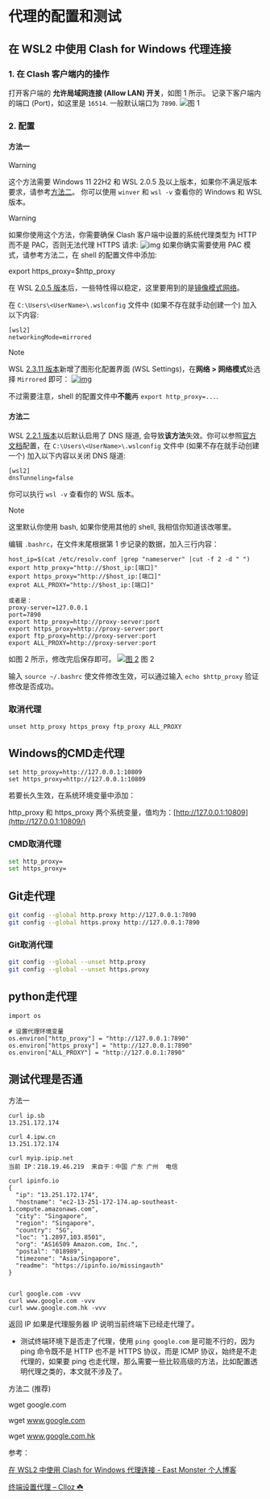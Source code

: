 # 代理的配置和测试

## 在 WSL2 中使用 Clash for Windows 代理连接

### 1. 在 Clash 客户端内的操作

打开客户端的 **允许局域网连接 (Allow LAN) 开关**，如图 1 所示。
记录下客户端内的端口 (Port)，如这里是 `16514`. 一般默认端口为 `7890`.
![图 1](./images/WSL配置并测试代理/sla3HO9UVu4wozn.png)

###  2. 配置

#### 方法一

> [!WARNING]
>
> 这个方法需要 Windows 11 22H2 和 WSL 2.0.5 及以上版本，如果你不满足版本要求，请参考[方法二](https://eastmonster.github.io/2022/10/05/clash-config-in-wsl/#方法二)。
> 你可以使用 `winver` 和 `wsl -v` 查看你的 Windows 和 WSL 版本。

> [!WARNING]
>
> 如果你使用这个方法，你需要确保 Clash 客户端中设置的系统代理类型为 HTTP 而不是 PAC，否则无法代理 HTTPS 请求:
> ![img](./images/WSL配置并测试代理/Y9DhxRw47tzlWIH.png)
> 如果你确实需要使用 PAC 模式，请参考方法二，在 shell 的配置文件中添加:
>
> export https_proxy=$http_proxy



在 WSL [2.0.5 版本](https://github.com/microsoft/WSL/releases/tag/2.0.5)后，一些特性得以稳定，这里要用到的是[镜像模式网络](https://learn.microsoft.com/zh-cn/windows/wsl/networking#mirrored-mode-networking)。

在 `C:\Users\<UserName>\.wslconfig` 文件中 (如果不存在就手动创建一个) 加入以下内容:

```
[wsl2]
networkingMode=mirrored
```

> [!NOTE]
>
> WSL [2.3.11 版本](https://github.com/microsoft/WSL/releases/tag/2.3.11)新增了图形化配置界面 (WSL Settings)，在**网络 > 网络模式**处选择 `Mirrored` 即可：
> [![img](./images/WSL配置并测试代理/LmNRoCwHscBnYk3.png)](https://s2.loli.net/2024/07/28/LmNRoCwHscBnYk3.png)

不过需要注意，shell 的配置文件中**不能**再 `export http_proxy=...`.



#### 方法二

WSL [2.2.1 版本](https://github.com/microsoft/WSL/releases/tag/2.2.1)以后默认启用了 DNS 隧道, 会导致**该方法**失效。你可以参照[官方文档](https://learn.microsoft.com/zh-cn/windows/wsl/wsl-config#wslconfig)配置，在 `C:\Users\<UserName>\.wslconfig` 文件中 (如果不存在就手动创建一个) 加入以下内容以关闭 DNS 隧道:

```
[wsl2]
dnsTunneling=false
```

你可以执行 `wsl -v` 查看你的 WSL 版本。

> [!NOTE]
>
> 这里默认你使用 bash, 如果你使用其他的 shell, 我相信你知道该改哪里。



编辑 `.bashrc`，在文件末尾根据第 1 步记录的数据，加入三行内容：

```
host_ip=$(cat /etc/resolv.conf |grep "nameserver" |cut -f 2 -d " ")
export http_proxy="http://$host_ip:[端口]"
export https_proxy="http://$host_ip:[端口]"
exprot ALL_PROXY="http://$host_ip:[端口]"

或者是：
proxy-server=127.0.0.1
port=7890
export http_proxy=http://proxy-server:port
export https_proxy=http://proxy-server:port
export ftp_proxy=http://proxy-server:port
export ALL_PROXY=http://proxy-server:port
```

如图 2 所示，修改完后保存即可。
[![图 2](./images/WSL配置并测试代理/qWgwrFU7OMupiH2.png)](https://s2.loli.net/2022/10/05/qWgwrFU7OMupiH2.png)														图 2

输入 `source ~/.bashrc` 使文件修改生效，可以通过输入 `echo $http_proxy` 验证修改是否成功。

### 取消代理

```
unset http_proxy https_proxy ftp_proxy ALL_PROXY
```





## Windows的CMD走代理
```
set http_proxy=http://127.0.0.1:10809 
set https_proxy=http://127.0.0.1:10809
```

若要长久生效，在系统环境变量中添加：

http_proxy 和 https_proxy 两个系统变量，值均为：[http://127.0.0.1:10809](http://127.0.0.1:10809/)

### CMD取消代理

```bash
set http_proxy=
set https_proxy=
```



## Git走代理

```bash
git config --global http.proxy http://127.0.0.1:7890
git config --global https.proxy http://127.0.0.1:7890
```

### Git取消代理

```bash
git config --global --unset http.proxy
git config --global --unset https.proxy
```



## python走代理

```
import os

# 设置代理环境变量
os.environ["http_proxy"] = "http://127.0.0.1:7890"
os.environ["https_proxy"] = "http://127.0.0.1:7890"
os.environ["ALL_PROXY"] = "http://127.0.0.1:7890"
```





## 测试代理是否通

方法一

```
curl ip.sb  
13.251.172.174    

curl 4.ipw.cn
13.251.172.174

curl myip.ipip.net
当前 IP：218.19.46.219  来自于：中国 广东 广州  电信

curl ipinfo.io
{
  "ip": "13.251.172.174",
  "hostname": "ec2-13-251-172-174.ap-southeast-1.compute.amazonaws.com",
  "city": "Singapore",
  "region": "Singapore",
  "country": "SG",
  "loc": "1.2897,103.8501",
  "org": "AS16509 Amazon.com, Inc.",
  "postal": "018989",
  "timezone": "Asia/Singapore",
  "readme": "https://ipinfo.io/missingauth"
}


curl google.com -vvv
curl www.google.com -vvv
curl www.google.com.hk -vvv
```

返回 IP 如果是代理服务器 IP 说明当前终端下已经走代理了。

- 测试终端环境下是否走了代理，使用 `ping google.com` 是可能不行的，因为 ping 命令既不是 HTTP 也不是 HTTPS 协议，而是 ICMP 协议，始终是不走代理的，如果要 ping 也走代理，那么需要一些比较高级的方法，比如配置透明代理之类的，本文就不涉及了。



方法二   (推荐)

wget google.com

wget www.google.com

wget www.google.com.hk





参考：

[在 WSL2 中使用 Clash for Windows 代理连接 - East Monster 个人博客](https://eastmonster.github.io/2022/10/05/clash-config-in-wsl/)

[终端设置代理 – Clloz ☘️](https://www.clloz.com/programming/assorted/2020/09/15/terminal-proxy-configure/)